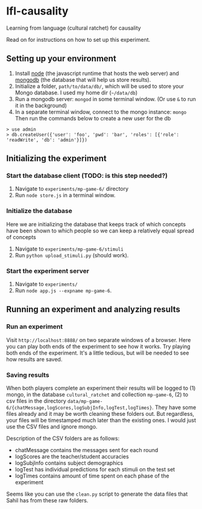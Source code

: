 # lfl-causality

Learning from language (cultural ratchet) for causality

Read on for instructions on how to set up this experiment.

## Setting up your environment

1. Install [node](https://nodejs.org/en/) (the javascript runtime that hosts the web server) and [mongodb](https://docs.mongodb.com/manual/administration/install-community/) (the database that will help us store results).
2. Initialize a folder, `path/to/data/db/`, which will be used to store your Mongo database. I used my home dir (`~/data/db`)
3. Run a mongodb server: `mongod` in some terminal window. (Or use `&` to run it in the background)
4. In a separate terminal window, connect to the mongo instance: `mongo` Then
   run the commands below to create a new user for the db

```
> use admin
> db.createUser({'user': 'foo', 'pwd': 'bar', 'roles': [{'role': 'readWrite', 'db': 'admin'}]})
```

## Initializing the experiment

### Start the database client (TODO: is this step needed?)

1. Navigate to `experiments/mp-game-6/` directory
2. Run `node store.js` in a terminal window.

### Initialize the database

Here we are initializing the database that keeps track of which concepts have
been shown to which people so we can keep a relatively equal spread of concepts

1. Navigate to `experiments/mp-game-6/stimuli`
2. Run `python upload_stimuli.py` (should work).

### Start the experiment server

1. Navigate to `experiments/`
2. Run `node app.js --expname mp-game-6`.

## Running an experiment and analyzing results

### Run an experiment

Visit `http://localhost:8888/` on two separate windows of a browser. Here you can play both ends of the experiment to see how it works. Try playing both ends of the experiment. It's a little tedious, but will be needed to see how results are saved.

### Saving results

When both players complete an experiment their results will be logged to (1) mongo, in the database `cultural_ratchet` and collection `mp-game-6`, (2) to csv files in the directory `data/mp-game-6/{chatMessage,logScores,logSubjInfo,logTest,logTimes}`. They have some files already and it may be worth cleaning these folders out. But regardless, your files will be timestamped much later than the existing ones. I would just use the CSV files and ignore mongo.

Description of the CSV folders are as follows:

- chatMessage contains the messages sent for each round
- logScores are the teacher/student accuracies
- logSubjInfo contains subject demographics
- logTest has individual predictions for each stimuli on the test set
- logTimes contains amount of time spent on each phase of the experiment

Seems like you can use the `clean.py` script to generate the data files that Sahil has from these raw folders.
